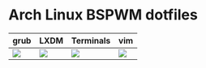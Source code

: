# Arch Linux BSPWM dotfiles

grub|LXDM|Terminals|vim
--|--|--|--
<img src="https://raw.githubusercontent.com/KungPaoChick/dotfiles-bspwm/master/images/Screenshot_2021-08-02-20_1920x1080.png">|<img src="https://raw.githubusercontent.com/KungPaoChick/dotfiles-bspwm/master/images/lxdm.png">|<img src="https://raw.githubusercontent.com/KungPaoChick/dotfiles-bspwm/master/images/Screenshot_2021-08-16-26.png">|<img src="https://raw.githubusercontent.com/KungPaoChick/dotfiles-bspwm/master/images/Screenshot_2021-08-16-43.png">